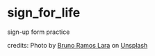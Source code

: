 # sign_for_life
sign-up form practice

credits:
Photo by <a href="https://unsplash.com/@brunoramoslara?utm_source=unsplash&utm_medium=referral&utm_content=creditCopyText">Bruno Ramos Lara</a> on <a href="https://unsplash.com/photos/sz3AWACktLc?utm_source=unsplash&utm_medium=referral&utm_content=creditCopyText">Unsplash</a>